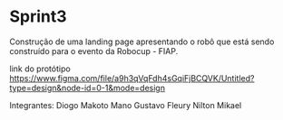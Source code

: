# Sprint3
Construção de uma landing page apresentando o robô que está sendo construído para o evento da Robocup - FIAP.

link do protótipo
https://www.figma.com/file/a9h3qVqFdh4sGqiFjBCQVK/Untitled?type=design&node-id=0-1&mode=design

Integrantes:
Diogo Makoto Mano
Gustavo Fleury
Nilton Mikael